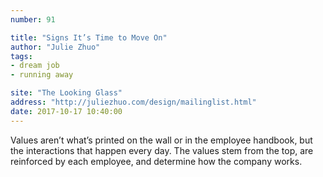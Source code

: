 ```yaml
---
number: 91

title: "Signs It’s Time to Move On"
author: "Julie Zhuo"
tags:
- dream job
- running away

site: "The Looking Glass"
address: "http://juliezhuo.com/design/mailinglist.html"
date: 2017-10-17 10:40:00
---
```


Values aren’t what’s printed on the wall or in the employee handbook, but the interactions that happen every day. The values stem from the top, are reinforced by each employee, and determine how the company works.
